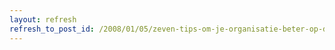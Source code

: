 ```yaml
---
layout: refresh
refresh_to_post_id: /2008/01/05/zeven-tips-om-je-organisatie-beter-op-de-wikipedia-kaart-te-zetten
---
```

